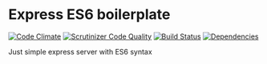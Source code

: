 Express ES6 boilerplate
=======================

[![Code Climate](https://codeclimate.com/github/RomanovSci/express-es6-boilerplate/badges/gpa.svg)](https://codeclimate.com/github/RomanovSci/express-es6-boilerplate) [![Scrutinizer Code Quality](https://scrutinizer-ci.com/g/RomanovSci/express-es6-boilerplate/badges/quality-score.png?b=master)](https://scrutinizer-ci.com/g/RomanovSci/express-es6-boilerplate/?branch=master) [![Build Status](https://scrutinizer-ci.com/g/RomanovSci/express-es6-boilerplate/badges/build.png?b=master)](https://scrutinizer-ci.com/g/RomanovSci/express-es6-boilerplate/build-status/master) [![Dependencies](https://david-dm.org/romanovsci/express-es6-boilerplate.svg)](https://david-dm.org/romanovsci/express-es6-boilerplate.svg)

Just simple express server with ES6 syntax
